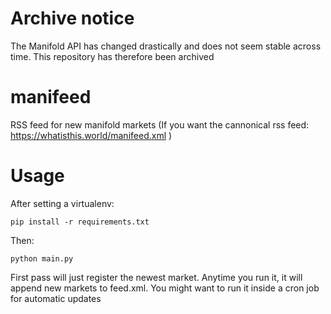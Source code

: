 # Archive notice

The Manifold API has changed drastically and does not seem stable across time. This repository has therefore been archived 


# manifeed
RSS feed for new manifold markets
(If you want the cannonical rss feed: https://whatisthis.world/manifeed.xml )

# Usage
After setting a virtualenv:

```
pip install -r requirements.txt
```
Then:
```
python main.py
```

First pass will just register the newest market. Anytime you run it, it will append new markets to feed.xml.
You might want to run it inside a cron job for automatic updates
